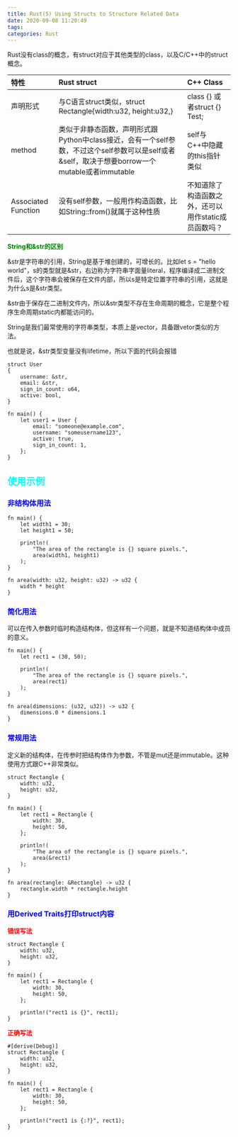 ```yaml
---
title: Rust(5) Using Structs to Structure Related Data
date: 2020-09-08 11:20:49
tags:
categories: Rust
---
```

Rust没有class的概念，有struct对应于其他类型的class，以及C/C++中的struct概念。

|特性|Rust struct| C++ Class| 
|:----|:----|:----|
|声明形式|与C语言struct类似，struct Rectangle{width:u32, height:u32,}|class {} 或者struct {} Test;| 
|method|类似于非静态函数，声明形式跟Python中class接近，会有一个self参数，不过这个self参数可以是self或者&self，取决于想要borrow一个mutable或者immutable|self与C++中隐藏的this指针类似| 
|Associated Function|没有self参数，一般用作构造函数，比如String::from()就属于这种性质|不知道除了构造函数之外，还可以用作static成员函数吗？|


__<font color=green>String和&str的区别</font>__  

&str是字符串的引用，String是基于堆创建的，可增长的。比如let s = "hello world"，s的类型就是&str，右边称为字符串字面量literal，程序编译成二进制文件后，这个字符串会被保存在文件内部，所以s是特定位置字符串的引用，这就是为什么s是&str类型。  

&str由于保存在二进制文件内，所以&str类型不存在生命周期的概念，它是整个程序生命周期static内都能访问的。

String是我们最常使用的字符串类型，本质上是vector，具备跟vetor类似的方法。

也就是说，&str类型变量没有lifetime，所以下面的代码会报错  

```
struct User 
{
    username: &str,
    email: &str,
    sign_in_count: u64,
    active: bool,
}

fn main() {
    let user1 = User {
        email: "someone@example.com",
        username: "someusername123",
        active: true,
        sign_in_count: 1,
    };
}

```
<!--more-->
## __<font color=0xFFFFFF>使用示例</font>__  

### __<font color=blue>非结构体用法</font>__  

```
fn main() {
    let width1 = 30;
    let height1 = 50;

    println!(
        "The area of the rectangle is {} square pixels.",
        area(width1, height1)
    );
}

fn area(width: u32, height: u32) -> u32 {
    width * height
}

```


### __<font color=blue>简化用法</font>__  
可以在传入参数时临时构造结构体，但这样有一个问题，就是不知道结构体中成员的意义。

```
fn main() {
    let rect1 = (30, 50);

    println!(
        "The area of the rectangle is {} square pixels.",
        area(rect1)
    );
}

fn area(dimensions: (u32, u32)) -> u32 {
    dimensions.0 * dimensions.1
}

```

### __<font color=blue>常规用法</font>__    
定义新的结构体，在传参时把结构体作为参数，不管是mut还是immutable。这种使用方式跟C++非常类似。

```
struct Rectangle {
    width: u32,
    height: u32,
}

fn main() {
    let rect1 = Rectangle {
        width: 30,
        height: 50,
    };

    println!(
        "The area of the rectangle is {} square pixels.",
        area(&rect1)
    );
}

fn area(rectangle: &Rectangle) -> u32 {
    rectangle.width * rectangle.height
}
```

### __<font color=blue>用Derived Traits打印struct内容</font>__    

__<font color=red>错误写法</font>__  
```
struct Rectangle {
    width: u32,
    height: u32,
}

fn main() {
    let rect1 = Rectangle {
        width: 30,
        height: 50,
    };

    println!("rect1 is {}", rect1);
}
```

__<font color=red>正确写法</font>__  

```
#[derive(Debug)]
struct Rectangle {
    width: u32,
    height: u32,
}

fn main() {
    let rect1 = Rectangle {
        width: 30,
        height: 50,
    };

    println!("rect1 is {:?}", rect1);
}
```